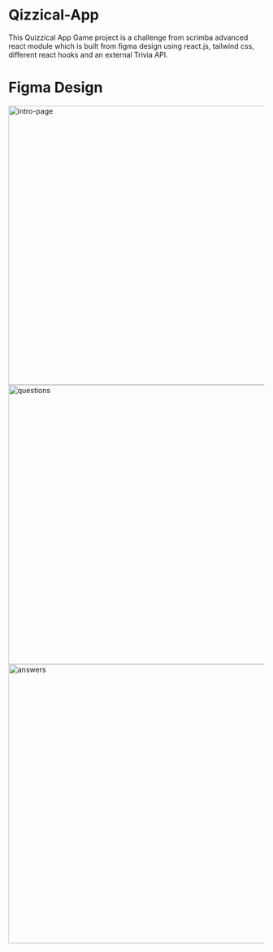 # Qizzical-App
This Quizzical App Game project is a challenge from scrimba advanced react module which is built from figma design using react.js, tailwind css, different react hooks and an external Trivia API.

# Figma Design

<img width="550" alt="intro-page" src="https://user-images.githubusercontent.com/69369304/213728255-5aaa0b84-812f-4c68-935c-dcba1c34d306.png">

<img width="550" alt="questions" src="https://user-images.githubusercontent.com/69369304/213728304-e403d40d-b4b3-461b-8b32-227a200fcd96.png">

<img width="550" alt="answers" src="https://user-images.githubusercontent.com/69369304/213728335-2b7a71ad-90e6-48c8-b222-d131b7159ad5.png">
